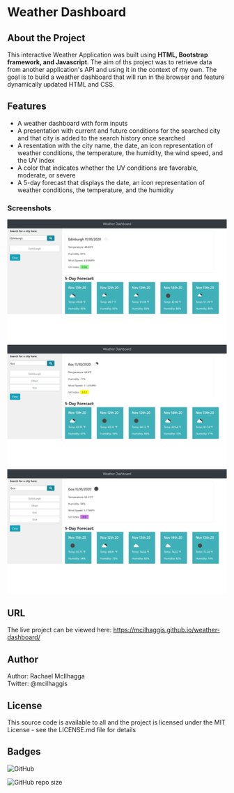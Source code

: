# Weather Dashboard 

## About the Project
This interactive Weather Application was built using **HTML, Bootstrap framework, and Javascript**. The aim of ths project was to retrieve data from another application's API and using it in the context of my own. The goal is to build a weather dashboard that will run in the browser and feature dynamically updated HTML and CSS.

## Features 
 * A weather dashboard with form inputs
 * A presentation with current and future conditions for the searched city and that city is added to the search history once searched
 * A resentation with the city name, the date, an icon representation of weather conditions, the temperature, the humidity, the wind speed, and the UV index
 * A color that indicates whether the UV conditions are favorable, moderate, or severe
 * A 5-day forecast that displays the date, an icon representation of weather conditions, the temperature, and the humidity


### Screenshots
![Screenshot of Weather Application.](/assets/images/Weather-screenshot-1.png "Screenshot of Weather Application.")
![Screenshot of Weather Application.](/assets/images/Weather-screenshot-2.png "Screenshot of Weather Application.")
![Screenshot of Weather Application..](/assets/images/Weather-screenshot-3.png "Screenshot of Weather Application.")

## URL
The live project can be viewed here: https://mcilhaggis.github.io/weather-dashboard/


## Author
Author: Rachael McIlhagga  
Twitter: @mcilhaggis

## License
This source code is available to all and the project is licensed under the MIT License - see the LICENSE.md file for details

## Badges

![GitHub](https://img.shields.io/github/license/mcilhaggis/responsive-portfolio)

![GitHub repo size](https://img.shields.io/github/repo-size/mcilhaggis/responsive-portfolio)

